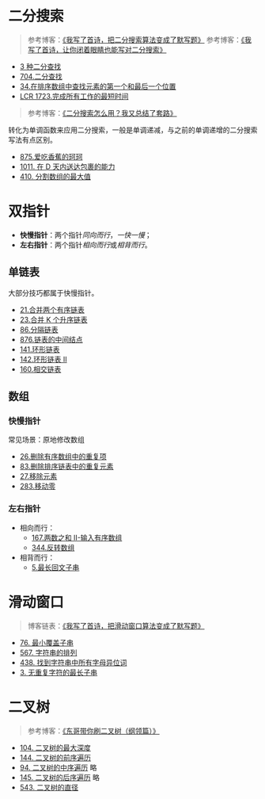 <!--
 * @Auther: zth
 * @Date: 2024-03-04 11:07:09
 * @LastEditTime: 2024-03-07 19:58:20
 * @Description:
-->

# 二分搜索

> 参考博客：[《我写了首诗，把二分搜索算法变成了默写题》](https://labuladong.online/algo/essential-technique/binary-search-framework/)
> 参考博客：[《我写了首诗，让你闭着眼睛也能写对二分搜索》](https://labuladong.online/algo/essential-technique/binary-search-framework-2/)

- [3 种二分查找](二分搜索/3种二分查找.md)
- [704.二分查找](二分搜索/704_二分查找.md)
- [34.在排序数组中查找元素的第一个和最后一个位置](二分搜索/34_在排序数组中查找元素的第一个和最后一个位置.md)
- [LCR 1723.完成所有工作的最短时间](二分搜索/LCR_172_统计目标成绩的出现次数.md)

> 参考博客：[《二分搜索怎么用？我又总结了套路》](https://labuladong.online/algo/frequency-interview/binary-search-in-action/)

转化为单调函数来应用二分搜索，一般是单调递减，与之前的单调递增的二分搜索写法有点区别。

- [875.爱吃香蕉的珂珂](875_爱吃香蕉的珂珂.md)
- [1011. 在 D 天内送达包裹的能力](1011_在D天内送达包裹的能力.md)
- [410. 分割数组的最大值](410_分割数组的最大值.md)

# 双指针

- **快慢指针**：两个指针*同向而行*，_一快一慢_；
- **左右指针**：两个指针*相向而行*或*相背而行*。

## 单链表

大部分技巧都属于快慢指针。

- [21.合并两个有序链表](双指针/21_合并两个有序链表.md)
- [23.合并 K 个升序链表](双指针/23_合并K个升序链表.md)
- [86.分隔链表](双指针/86_分隔链表.md)
- [876.链表的中间结点](双指针/876_链表的中间结点.md)
- [141.环形链表](双指针/141_环形链表.md)
- [142.环形链表 II](双指针/142_环形链表II.md)
- [160.相交链表](双指针/160_相交链表.md)

## 数组

### 快慢指针

常见场景：原地修改数组

- [26.删除有序数组中的重复项](双指针/26_删除有序数组中的重复项.md)
- [83.删除排序链表中的重复元素](双指针/83_删除排序链表中的重复元素.md)
- [27.移除元素](双指针/27_移除元素.md)
- [283.移动零](双指针/283_移动零.md)

### 左右指针

- 相向而行：
  - [167.两数之和 II-输入有序数组](双指针/167_两数之和%20II%20-%20输入有序数组.md)
  - [344.反转数组](双指针/344_反转数组.md)
- 相背而行：
  - [5.最长回文子串](双指针/5_最长回文子串.md)

# 滑动窗口

> 博客链表：[《我写了首诗，把滑动窗口算法变成了默写题》](https://labuladong.online/algo/essential-technique/sliding-window-framework/)

- [76. 最小覆盖子串](滑动窗口/76_最小覆盖子串.md)
- [567. 字符串的排列](滑动窗口/567_字符串的排列.md)
- [438. 找到字符串中所有字母异位词](滑动窗口/438_找到字符串中所有字母异位词.md)
- [3. 无重复字符的最长子串](滑动窗口/3_无重复字符的最长子串.md)

# 二叉树

> 参考博客：[《东哥带你刷二叉树（纲领篇）》](https://labuladong.online/algo/essential-technique/binary-tree-summary-2/)

- [104. 二叉树的最大深度](二叉树/104_二叉树的最大深度.md)
- [144. 二叉树的前序遍历](二叉树/144_二叉树的前序遍历.md)
- [94. 二叉树的中序遍历](二叉树/144_二叉树的中序遍历.md) 略
- [145. 二叉树的后序遍历](二叉树/144_二叉树的后序遍历.md) 略
- [543. 二叉树的直径](二叉树/543_二叉树的直径.md)
